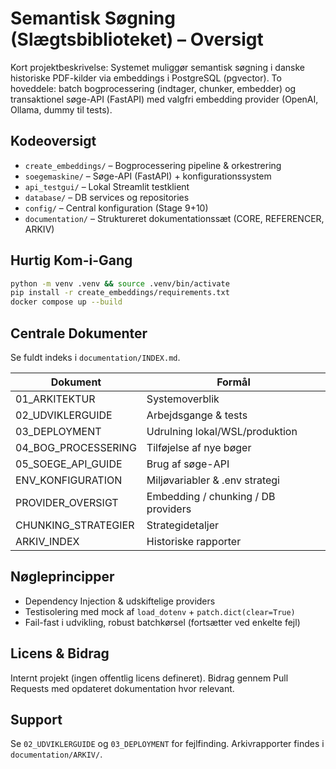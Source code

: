 # Semantisk Søgning (Slægtsbiblioteket) – Oversigt

Kort projektbeskrivelse: Systemet muliggør semantisk søgning i danske historiske PDF-kilder via embeddings i PostgreSQL (pgvector). To hoveddele: batch bogprocessering (indtager, chunker, embedder) og transaktionel søge-API (FastAPI) med valgfri embedding provider (OpenAI, Ollama, dummy til tests).

## Kodeoversigt
- `create_embeddings/` – Bogprocessering pipeline & orkestrering
- `soegemaskine/` – Søge-API (FastAPI) + konfigurationssystem
- `api_testgui/` – Lokal Streamlit testklient
- `database/` – DB services og repositories
- `config/` – Central konfiguration (Stage 9+10)
- `documentation/` – Struktureret dokumentationssæt (CORE, REFERENCER, ARKIV)

## Hurtig Kom-i-Gang
```bash
python -m venv .venv && source .venv/bin/activate
pip install -r create_embeddings/requirements.txt
docker compose up --build
```

## Centrale Dokumenter
Se fuldt indeks i `documentation/INDEX.md`.

| Dokument | Formål |
|----------|-------|
| 01_ARKITEKTUR | Systemoverblik |
| 02_UDVIKLERGUIDE | Arbejdsgange & tests |
| 03_DEPLOYMENT | Udrulning lokal/WSL/produktion |
| 04_BOG_PROCESSERING | Tilføjelse af nye bøger |
| 05_SOEGE_API_GUIDE | Brug af søge-API |
| ENV_KONFIGURATION | Miljøvariabler & .env strategi |
| PROVIDER_OVERSIGT | Embedding / chunking / DB providers |
| CHUNKING_STRATEGIER | Strategidetaljer |
| ARKIV_INDEX | Historiske rapporter |

## Nøgleprincipper
- Dependency Injection & udskiftelige providers
- Testisolering med mock af `load_dotenv` + `patch.dict(clear=True)`
- Fail-fast i udvikling, robust batchkørsel (fortsætter ved enkelte fejl)

## Licens & Bidrag
Internt projekt (ingen offentlig licens defineret). Bidrag gennem Pull Requests med opdateret dokumentation hvor relevant.

## Support
Se `02_UDVIKLERGUIDE` og `03_DEPLOYMENT` for fejlfinding. Arkivrapporter findes i `documentation/ARKIV/`.

